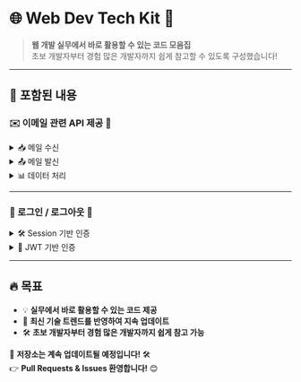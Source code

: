 # 🌐 Web Dev Tech Kit 🚀

> **웹 개발 실무에서 바로 활용할 수 있는 코드 모음집**  
> 초보 개발자부터 경험 많은 개발자까지 쉽게 참고할 수 있도록 구성했습니다!  

---

## 📂 포함된 내용
### ✉️ 이메일 관련 API 제공 📩

<details>
  <summary>📥 메일 수신</summary>

  - 🔎 **메일 필터링**
    - 키워드 / 날짜 기반 필터링
    - 특정 도메인 메일 필터링 (`@example.com` 등)
      
  - 📥 **첨부파일 자동 다운로드**
    - CSV, Excel(XLSX), PDF 파일만 다운로드
      
  - 📑 **메일 본문 분석**
    - 본문 데이터 저장 및 분류

</details>

<details>
  <summary>📤 메일 발신</summary>

  - 📧 **메일 발송**
    - 메일 전송

</details>

<details>
  <summary>📊 데이터 처리</summary>

  - 📑 **첨부파일 데이터 추출**
    - CSV, Excel, PDF 데이터를 분석 후 DB저장
</details>

---

### 🔑 로그인 / 로그아웃 🔐

<details>
  <summary>🛠️ Session 기반 인증</summary>

  - 🔑 **세션 기반 로그인 & 로그아웃**

</details>

<details>
  <summary>🔑 JWT 기반 인증</summary>

  - ✅ **JWT 로그인 & 로그아웃**
  - 🔄 **AccessToken / RefreshToken 관리**
  - 🛡️ **Spring Security + JWT 연동**
  - 🏷️ **사용자 Role 기반 권한 관리**

</details>

---


## 🔥 목표
- 💡 **실무에서 바로 활용할 수 있는 코드 제공**
- 🚀 **최신 기술 트렌드를 반영하여 지속 업데이트**
- 🛠️ **초보 개발자부터 경험 많은 개발자까지 쉽게 참고 가능**

📌 **저장소는 계속 업데이트될 예정입니다!** 🛠️  
👉 **Pull Requests & Issues 환영합니다!** 😊
